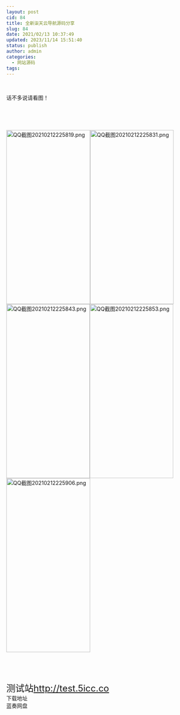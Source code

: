 ```yaml
---
layout: post
cid: 84
title: 全新柒天云导航源码分享
slug: 84
date: 2021/02/13 10:37:49
updated: 2023/11/14 15:51:40
status: publish
author: admin
categories: 
  - 网站源码
tags: 
---
```



<div alt="潮男心博客 www.cnx0.com">
	<p>
		<br />
	</p>
	<p>
		话不多说请看图！
	</p>
	<p>
		<br />
	</p>
	<p>
		<br />
	</p>
	<p>
		<a target="_blank" href="https://www.dbg188.com/content/uploadfile/202102/028c1613142054.png" id="ematt:23301"><img src="https://www.dbg188.com/content/uploadfile/202102/thum-028c1613142054.png" title="点击查看原图" alt="QQ截图20210212225819.png" border="0" width="222" height="460" /></a><a target="_blank" href="https://www.dbg188.com/content/uploadfile/202102/34921613142055.png" id="ematt:23303"><img src="https://www.dbg188.com/content/uploadfile/202102/thum-34921613142055.png" title="点击查看原图" alt="QQ截图20210212225831.png" border="0" width="221" height="460" /></a><a target="_blank" href="https://www.dbg188.com/content/uploadfile/202102/9b2f1613142056.png" id="ematt:23305"><img src="https://www.dbg188.com/content/uploadfile/202102/thum-9b2f1613142056.png" title="点击查看原图" alt="QQ截图20210212225843.png" border="0" width="221" height="460" /></a><a target="_blank" href="https://www.dbg188.com/content/uploadfile/202102/680e1613142057.png" id="ematt:23307"><img src="https://www.dbg188.com/content/uploadfile/202102/thum-680e1613142057.png" title="点击查看原图" alt="QQ截图20210212225853.png" border="0" width="221" height="460" /></a><a target="_blank" href="https://www.dbg188.com/content/uploadfile/202102/1f161613142057.png" id="ematt:23309"><img src="https://www.dbg188.com/content/uploadfile/202102/thum-1f161613142057.png" title="点击查看原图" alt="QQ截图20210212225906.png" border="0" width="222" height="460" /></a> 
	</p>
	<p>
		<br />
	</p>
	<p>
		<br />
	</p>
<span style="font-size:24px;">测试站</span><span style="font-size:24px;"><a href="http://test.5icc.co" target="_blank">http://test.5icc.co</a></span>
	<div class="Fengdown_tit">
		<i class="ico"></i>下载地址
	</div>
<span onclick="window.open('https://jxdbgcom.lanzous.com/ibRVwlm1hcd');" class="Fengdown"><i class="ico"></i><i class="line"></i>蓝奏网盘</span> 
</div>